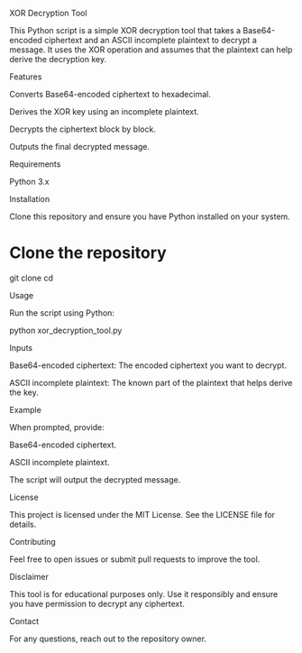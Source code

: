 XOR Decryption Tool

This Python script is a simple XOR decryption tool that takes a Base64-encoded ciphertext and an ASCII incomplete plaintext to decrypt a message. It uses the XOR operation and assumes that the plaintext can help derive the decryption key.

Features

Converts Base64-encoded ciphertext to hexadecimal.

Derives the XOR key using an incomplete plaintext.

Decrypts the ciphertext block by block.

Outputs the final decrypted message.

Requirements

Python 3.x

Installation

Clone this repository and ensure you have Python installed on your system.

# Clone the repository
git clone <repository-url>
cd <repository-directory>

Usage

Run the script using Python:

python xor_decryption_tool.py

Inputs

Base64-encoded ciphertext: The encoded ciphertext you want to decrypt.

ASCII incomplete plaintext: The known part of the plaintext that helps derive the key.

Example

When prompted, provide:

Base64-encoded ciphertext.

ASCII incomplete plaintext.

The script will output the decrypted message.

License

This project is licensed under the MIT License. See the LICENSE file for details.

Contributing

Feel free to open issues or submit pull requests to improve the tool.

Disclaimer

This tool is for educational purposes only. Use it responsibly and ensure you have permission to decrypt any ciphertext.

Contact

For any questions, reach out to the repository owner.
